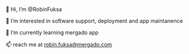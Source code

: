 👋 Hi, I’m @RobinFuksa

👀 I’m interested in software support, deployment and app maintanence

🌱 I’m currently learning mergado app

📫 reach me at robin.fuksa@mergado.com

<!---
RobinFuksa/RobinFuksa is a ✨ special ✨ repository because its `README.md` (this file) appears on your GitHub profile.
You can click the Preview link to take a look at your changes.
--->
